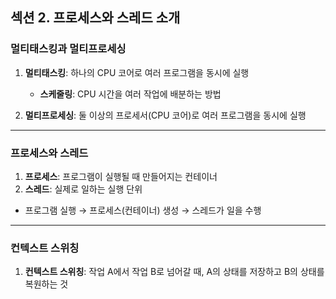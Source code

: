 ## 섹션 2. 프로세스와 스레드 소개

### 멀티태스킹과 멀티프로세싱

1.  **멀티태스킹**: 하나의 CPU 코어로 여러 프로그램을 동시에 실행
    -   **스케줄링**: CPU 시간을 여러 작업에 배분하는 방법

2.  **멀티프로세싱**: 둘 이상의 프로세서(CPU 코어)로 여러 프로그램을 동시에 실행

---

### 프로세스와 스레드

1.  **프로세스**: 프로그램이 실행될 때 만들어지는 컨테이너
2.  **스레드**: 실제로 일하는 실행 단위

* 프로그램 실행 → 프로세스(컨테이너) 생성 → 스레드가 일을 수행

---

### 컨텍스트 스위칭

1.  **컨텍스트 스위칭**: 작업 A에서 작업 B로 넘어갈 때, A의 상태를 저장하고 B의 상태를 복원하는 것
